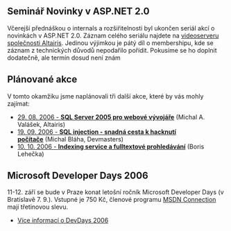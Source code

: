 <!-- dcterms:identifier = aspnetcz#107 -->
<!-- dcterms:title = Záznam ze včerejší akce a plánované akce na další období -->
<!-- dcterms:abstract = Zveřejnil jsem záznam z posledního semináře o novinkách v ASP.NET a připravili jsme plán dalších akcí na nejbližší období. -->
<!-- np9:categoryId = 6 -->
<!-- x4w:category = Akce a události -->
<!-- np9:authorId = 1 -->
<!-- np9:authorEmail = michal.valasek@altairis.cz -->
<!-- dcterms:creator = Michal Altair Valášek -->
<!-- dcterms:created = 2006-08-09T17:27:54.817+02:00 -->
<!-- dcterms:date = 2006-08-09T17:27:54.817+02:00 -->

## Seminář Novinky v ASP.NET 2.0

Včerejší přednáškou o internals a rozšiřitelnosti byl ukončen seriál akcí o novinkách v ASP.NET 2.0. Záznam celého seriálu najdete na [videoserveru společnosti Altairis](http://videoarchiv.altairis.cz/Category/7-novinky-v-asp-net-2-0.aspx). Jedinou výjimkou je pátý díl o membershipu, kde se záznam z technických důvodů nepodařilo pořídit. Pokusíme se ho doplnit dodatečně, ale termín dosud není znám

## Plánované akce

V tomto okamžiku jsme naplánovali tři další akce, které by vás mohly zajímat:

*   [29. 08. 2006 - **SQL Server 2005 pro webové vývojáře**](http://akce.altairis.cz/Event.aspx?EventId=5) (Michal A. Valášek, Altairis)
*   [19. 09. 2006 - **SQL injection - snadná cesta k hacknutí počítače**](http://akce.altairis.cz/Event.aspx?EventId=6) (Michal Bláha, Devmasters)
*   [10. 10. 2006 - **Indexing service a fulltextové prohledávání**](http://akce.altairis.cz/Event.aspx?EventId=7) (Boris Lehečka)

## Microsoft Developer Days 2006

11-12. září se bude v Praze konat letošní ročník Microsoft Developer Days (v Bratislavě 7. 9.). Vstupné je 750 Kč, členové programu [MSDN Connection](https://www.microsoft.com/cze/msdn/connection/default.mspx) mají třetinovou slevu.

*   [Více informací o DevDays 2006](http://www.microsoft.com/cze/events/developerdays/default.mspx)